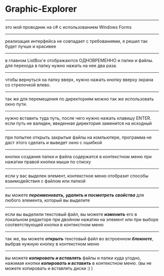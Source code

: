 # Graphic-Explorer
____
это мой проводник на c# с использованием Windows Forms
____
реализация интерфейса не совпадает с требованиями, я решил так будет лучше и красивее
____
в главном ListBox'е отображаются ОДНОВРЕМЕННО и папки и файлы. для перехода в папку нужно нажать на нее два раза. 
____
чтобы вернуться на папку вверх, нужно нажать кнопку вверху экрана со стрелочкой влево.
____
так же для перемещения по директориям можно так же использовать окно пути.
____
нужно вставить туда путь, после чего нужно нажать клавишу ENTER. если путь не валиден, введенная директория заменится на исходный
____
при попытке открыть закрытые файлы на компьютере, программа не даст этого сделать и выведет окно с ошибкой
____
кнопки создания папки и файла содержатся в контекстном меню при нажатии правой кнопки мыши по списку
____
если у вас выделен элемент, контекстное меню отобразит способы взаимодействия с файлом или папкой
____
вы можете ***переименовать, удалить и посмотреть свойства*** для любого элемента, который вы выделите
____
если вы выделили текстовый файл, вы можете ***изменить*** его в локальном редакторе при двойном нажатии на элемент или при выборе соответствующей кнопки в контекстном меню
____
так же, вы можете ***открыть*** текстовый файл во встроенном ***блокноте***, выбрав нужную кнопку в контекстном меню
____
вы можете ***копировать и вставлять*** файлы и папки куда угодно, нажимая кнопки ***копировать и вставить*** в контекстном меню. (вы не можете копировать и вставлять диски :) )
